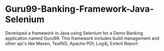# Guru99-Banking-Framework-Java-Selenium
Developed a framework in Java using Selenium for a Demo Banking application named Guru99. This framework includes build management and other api's like Maven, TestNG, Apache POI, Log4j, Extent Report
